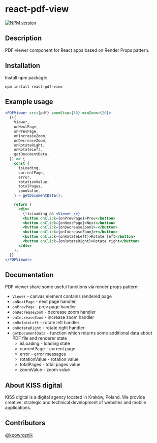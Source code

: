 # react-pdf-view

[![NPM version](https://badge.fury.io/js/react-pdf-view.svg)](http://badge.fury.io/js/react-pdf-view)

## Description

PDF viewer component for React apps based on Render Props pattern.

## Installation

Install npm package:

`npm install react-pdf-view`

## Example usage

```jsx
<PDFViewer src={pdf} zoomStep={10} minZoom={20}>
  {({
    Viewer,
    onNextPage,
    onPrevPage,
    onIncreaseZoom,
    onDecreaseZoom,
    onRotateRight,
    onRotateLeft,
    getDocumentData,
  }) => {
    const {
      isLoading,
      currentPage,
      error,
      rotationValue,
      totalPages,
      zoomValue,
    } = getDocumentData();

    return (
      <div>
        {!isLoading && <Viewer />}
        <button onClick={onPrevPage}>Prev</button>
        <button onClick={onNextPage}>Next</button>
        <button onClick={onDecreaseZoom}>-</button>
        <button onClick={onIncreaseZoom}>+</button>
        <button onClick={onRotateLeft}>Rotate left</button>
        <button onClick={onRotateRight}>Rotate right</button>
      </div>
    );
  }}
</PDFViewer>
```

## Documentation

PDF viewer share some useful functions via render props pattern:

- `Viewer` - canvas element contains rendered page
- `onNextPage` - next page handler
- `onPrevPage` - prev page handler
- `onDecreaseZoom` - decrease zoom handler
- `onIncreaseZoom` - increase zoom handler
- `onRotateLeft` - rotate left handler
- `onRotateRight` - rotate right handler
- `getDocumentData` - function which returns some additional data about PDF file and renderer state
  - isLoading - loading state
  - currentPage - current page
  - error - error messages
  - rotationValue - rotation value
  - totalPages - total pages value
  - zoomValue - zoom value

## About KISS digital

KISS digital is a digital agency located in Kraków, Poland. We provide creative, strategic and technical development of websites and mobile applications.

## Contributors

[@kpowroznik](https://github.com/KPowroznik)
